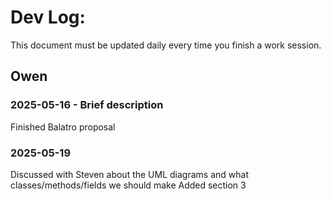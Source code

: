 # Dev Log:

This document must be updated daily every time you finish a work session.

## Owen 

### 2025-05-16 - Brief description
Finished Balatro proposal

### 2025-05-19
Discussed with Steven about the UML diagrams and what classes/methods/fields we should make
Added section 3

